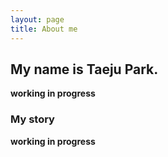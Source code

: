 ```yaml
---
layout: page
title: About me
---
```


## My name is Taeju Park. 

**working in progress**

### My story
**working in progress**